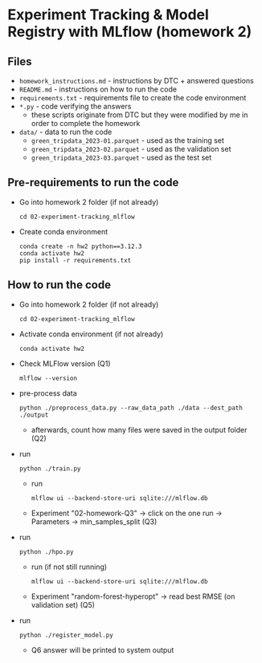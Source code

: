 # Experiment Tracking & Model Registry with MLflow (homework 2)
## Files
- `homework_instructions.md` - instructions by DTC + answered questions
- `README.md` - instructions on how to run the code
- `requirements.txt` - requirements file to create the code environment
- `*.py` - code verifying the answers
    - these scripts originate from DTC but they were modified by me in order to complete the homework
- `data/` - data to run the code
    - `green_tripdata_2023-01.parquet` - used as the training set
    - `green_tripdata_2023-02.parquet` - used as the validation set
    - `green_tripdata_2023-03.parquet` - used as the test set

## Pre-requirements to run the code
- Go into homework 2 folder (if not already)
    ```
    cd 02-experiment-tracking_mlflow
    ```
- Create conda environment
    ```
    conda create -n hw2 python==3.12.3
    conda activate hw2
    pip install -r requirements.txt
    ```

## How to run the code
- Go into homework 2 folder (if not already)
    ```
    cd 02-experiment-tracking_mlflow
    ```
- Activate conda environment (if not already)
    ```
    conda activate hw2
    ```
- Check MLFlow version (Q1)
    ```
    mlflow --version
    ```
- pre-process data
    ```
    python ./preprocess_data.py --raw_data_path ./data --dest_path ./output
    ```
    - afterwards, count how many files were saved in the output folder (Q2)
- run
    ```
    python ./train.py
    ```
    - run
        ```
        mlflow ui --backend-store-uri sqlite:///mlflow.db
        ```
    - Experiment "02-homework-Q3" -> click on the one run -> Parameters -> min_samples_split (Q3)

- run
    ```
    python ./hpo.py
    ```
    - run (if not still running)
        ```
        mlflow ui --backend-store-uri sqlite:///mlflow.db
        ```
    - Experiment "random-forest-hyperopt" -> read best RMSE (on validation set) (Q5)

- run
    ```
    python ./register_model.py
    ```
    - Q6 answer will be printed to system output

